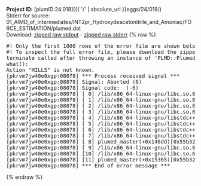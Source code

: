 **Project ID:** [plumID:24.018]({{ '/' | absolute_url }}eggs/24/018/)  
Stderr for source:  01_AIMD_of_intermediates/INT2pr_Hydroxydeacetonitrile_and_Amoniac/FORCE_ESTIMATION/plumed.dat   
Download: [zipped raw stdout](plumed.dat.plumed_master.stdout.txt.zip) - [zipped raw stderr](plumed.dat.plumed_master.stderr.txt.zip) 
{% raw %}
<pre>
#! Only the first 1000 rows of the error file are shown below
#! To inspect the full error file, please download the zipped raw stderr file above
terminate called after throwing an instance of 'PLMD::Plumed::Exception'
what():
Action "HILLS" is not known.
[pkrvm7jw40e0xgp:08078] *** Process received signal ***
[pkrvm7jw40e0xgp:08078] Signal: Aborted (6)
[pkrvm7jw40e0xgp:08078] Signal code:  (-6)
[pkrvm7jw40e0xgp:08078] [ 0] /lib/x86_64-linux-gnu/libc.so.6(+0x45330)[0x7f064bc45330]
[pkrvm7jw40e0xgp:08078] [ 1] /lib/x86_64-linux-gnu/libc.so.6(pthread_kill+0x11c)[0x7f064bc9eb2c]
[pkrvm7jw40e0xgp:08078] [ 2] /lib/x86_64-linux-gnu/libc.so.6(gsignal+0x1e)[0x7f064bc4527e]
[pkrvm7jw40e0xgp:08078] [ 3] /lib/x86_64-linux-gnu/libc.so.6(abort+0xdf)[0x7f064bc288ff]
[pkrvm7jw40e0xgp:08078] [ 4] /lib/x86_64-linux-gnu/libstdc++.so.6(+0xa5ff5)[0x7f064c0a5ff5]
[pkrvm7jw40e0xgp:08078] [ 5] /lib/x86_64-linux-gnu/libstdc++.so.6(+0xbb0da)[0x7f064c0bb0da]
[pkrvm7jw40e0xgp:08078] [ 6] /lib/x86_64-linux-gnu/libstdc++.so.6(_ZSt10unexpectedv+0x0)[0x7f064c0a5a55]
[pkrvm7jw40e0xgp:08078] [ 7] /lib/x86_64-linux-gnu/libstdc++.so.6(+0xa5a6f)[0x7f064c0a5a6f]
[pkrvm7jw40e0xgp:08078] [ 8] plumed_master(+0x146dd)[0x55b3253976dd]
[pkrvm7jw40e0xgp:08078] [ 9] /lib/x86_64-linux-gnu/libc.so.6(+0x2a1ca)[0x7f064bc2a1ca]
[pkrvm7jw40e0xgp:08078] [10] /lib/x86_64-linux-gnu/libc.so.6(__libc_start_main+0x8b)[0x7f064bc2a28b]
[pkrvm7jw40e0xgp:08078] [11] plumed_master(+0x15365)[0x55b325398365]
[pkrvm7jw40e0xgp:08078] *** End of error message ***
</pre>
{% endraw %}
